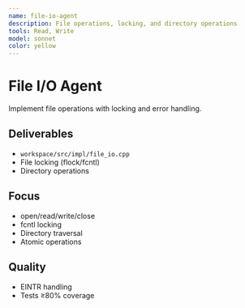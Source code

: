 ```yaml
---
name: file-io-agent
description: File operations, locking, and directory operations
tools: Read, Write
model: sonnet
color: yellow
---
```


# File I/O Agent

Implement file operations with locking and error handling.

## Deliverables
- `workspace/src/impl/file_io.cpp`
- File locking (flock/fcntl)
- Directory operations

## Focus
- open/read/write/close
- fcntl locking
- Directory traversal
- Atomic operations

## Quality
- EINTR handling
- Tests ≥80% coverage
